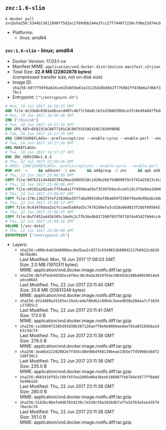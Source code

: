 ## `znc:1.6-slim`

```console
$ docker pull znc@sha256:5344b136119907f5d2ac2789dbb244e37cc2777440f1150cfd0e22d74e3d9875
```

-	Platforms:
	-	linux; amd64

### `znc:1.6-slim` - linux; amd64

-	Docker Version: 17.03.1-ce
-	Manifest MIME: `application/vnd.docker.distribution.manifest.v2+json`
-	Total Size: **22.8 MB (22802878 bytes)**  
	(compressed transfer size, not on-disk size)
-	Image ID: `sha256:b977f59f0a824ced25db59a61e23125d26bd5b2f776982ff43bb6a7d66f37bc1`
-	Entrypoint: `["\/entrypoint.sh"]`

```dockerfile
# Mon, 19 Jun 2017 16:56:25 GMT
ADD file:dc33e8c0381ed8cecdd07c4b77c58a0c1bfa3266629bbce3fc0e49a047fbdd62 in / 
# Mon, 19 Jun 2017 16:56:48 GMT
CMD ["/bin/sh"]
# Tue, 20 Jun 2017 14:17:24 GMT
ENV GPG_KEY=D5823CACB477191CAC0075555AE420CC0209989E
# Tue, 20 Jun 2017 14:17:25 GMT
ARG CONFIGUREFLAGS=--prefix=/opt/znc --enable-cyrus --enable-perl --enable-python --disable-ipv6
# Tue, 20 Jun 2017 14:17:26 GMT
ARG MAKEFLAGS=
# Tue, 20 Jun 2017 14:17:27 GMT
ENV ZNC_VERSION=1.6.5
# Thu, 22 Jun 2017 22:58:26 GMT
# ARGS: CONFIGUREFLAGS=--prefix=/opt/znc --enable-cyrus --enable-perl --enable-python --disable-ipv6 MAKEFLAGS=
RUN set -x     && adduser -S znc     && addgroup -S znc     && apk add --no-cache --virtual runtime-dependencies         ca-certificates         cyrus-sasl         icu         su-exec         tini     && apk add --no-cache --virtual build-dependencies         build-base         curl         cyrus-sasl-dev         gnupg         icu-dev         libressl-dev         perl-dev         python3-dev     && mkdir /znc-src && cd /znc-src     && curl -fsSL "https://znc.in/releases/archive/znc-${ZNC_VERSION}.tar.gz" -o znc.tgz     && curl -fsSL "https://znc.in/releases/archive/znc-${ZNC_VERSION}.tar.gz.sig" -o znc.tgz.sig     && export GNUPGHOME="$(mktemp -d)"     && gpg --keyserver ha.pool.sks-keyservers.net --recv-keys "${GPG_KEY}"     && gpg --batch --verify znc.tgz.sig znc.tgz     && rm -rf "$GNUPGHOME"     && tar -zxf znc.tgz --strip-components=1     && mkdir build && cd build     && ../configure ${CONFIGUREFLAGS}     && make $MAKEFLAGS     && make install     && apk del build-dependencies     && cd / && rm -rf /znc-src
# Thu, 22 Jun 2017 23:08:05 GMT
COPY file:9d7b3114446d239420ea168b9310c1d20e26b75d069079c5742a25823c4c2aab in / 
# Thu, 22 Jun 2017 23:08:06 GMT
COPY file:e0192a282adc7f54a8a1ff4594ead3ef35387b9ac6cad11dc37da9ea1b048a13 in /startup-sequence/ 
# Thu, 22 Jun 2017 23:08:07 GMT
COPY file:378c136273fef23830ba35f7a8a99554baf86a694f5366f4ba9e9bbabcb8ee6a in /startup-sequence/ 
# Thu, 22 Jun 2017 23:08:33 GMT
COPY file:9c43478daa2a1fccaed5a69ad3c74782d9efa3cd18a66d033f2ddf6956451ba5 in /startup-sequence/ 
# Thu, 22 Jun 2017 23:08:35 GMT
COPY file:0aff452a445b305c16e9c2c7fb36e9b027100f93ff8f18f4a9342fb94cc44b9c in /startup-sequence/ 
# Thu, 22 Jun 2017 23:08:36 GMT
VOLUME [/znc-data]
# Thu, 22 Jun 2017 23:09:00 GMT
ENTRYPOINT ["/entrypoint.sh"]
```

-	Layers:
	-	`sha256:c800c6a61b4898becded5aa2cd373c6549651b809d2317b6922cbb269b7bbd0c`  
		Last Modified: Mon, 19 Jun 2017 17:08:03 GMT  
		Size: 2.0 MB (1970311 bytes)  
		MIME: application/vnd.docker.image.rootfs.diff.tar.gzip
	-	`sha256:9bfdfda546395ec8f6ec38c9ada3639f63e196501b340b40659014e9adce0643`  
		Last Modified: Thu, 22 Jun 2017 23:11:45 GMT  
		Size: 20.8 MB (20831249 bytes)  
		MIME: application/vnd.docker.image.rootfs.diff.tar.gzip
	-	`sha256:d314d89a15183ec29a5cede706d61c09bdc3eeed858e28daa7cf1659c27db5c2`  
		Last Modified: Thu, 22 Jun 2017 23:11:41 GMT  
		Size: 173.0 B  
		MIME: application/vnd.docker.image.rootfs.diff.tar.gzip
	-	`sha256:ca106b972385d93d38b387126aeff0e9e89b0aedee781a03185b6a1d63c3dc74`  
		Last Modified: Thu, 22 Jun 2017 23:11:38 GMT  
		Size: 279.0 B  
		MIME: application/vnd.docker.image.rootfs.diff.tar.gzip
	-	`sha256:3ea6bd22202082e7f45bcd0e98bdf68130beae2365e77d5998e36df21d8f30c2`  
		Last Modified: Thu, 22 Jun 2017 23:11:38 GMT  
		Size: 235.0 B  
		MIME: application/vnd.docker.image.rootfs.diff.tar.gzip
	-	`sha256:d6b5416f92c19bf45fea1005e08a36eeb186007feb784e3677ff8a0d5e406a26`  
		Last Modified: Thu, 22 Jun 2017 23:11:38 GMT  
		Size: 280.0 B  
		MIME: application/vnd.docker.image.rootfs.diff.tar.gzip
	-	`sha256:5165bc06efe0db7024239c7e530c59a3656db7a7fe5df63e5ee4357476ec6c74`  
		Last Modified: Thu, 22 Jun 2017 23:11:38 GMT  
		Size: 351.0 B  
		MIME: application/vnd.docker.image.rootfs.diff.tar.gzip
